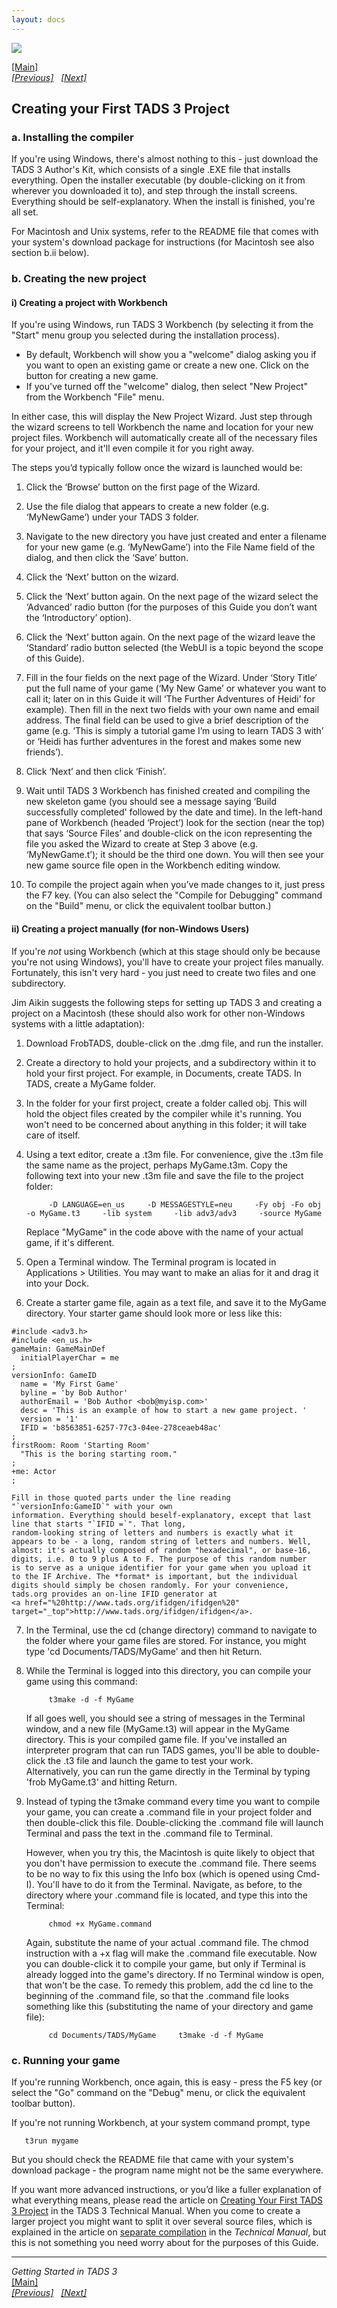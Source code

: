 ```yaml
---
layout: docs
---
```



[<img src="topbar.jpg" data-border="0" />](index.html)





[\[Main\]](index.html)  
*[\[Previous\]](generalintroduction.html)
  [\[Next\]](programmingprolegomena.html)*



## Creating your First TADS 3 Project

### a. Installing the compiler

If you're using Windows, there's almost nothing to this - just download
the TADS 3 Author's Kit, which consists of a single .EXE file that
installs everything. Open the installer executable (by double-clicking
on it from wherever you downloaded it to), and step through the install
screens. Everything should be self-explanatory. When the install is
finished, you're all set.

For Macintosh and Unix systems, refer to the README file that comes with
your system's download package for instructions (for Macintosh see also
section b.ii below).

### b. Creating the new project

#### i) Creating a project with Workbench

If you're using Windows, run TADS 3 Workbench (by selecting it from the
"Start" menu group you selected during the installation process).

- By default, Workbench will show you a "welcome" dialog asking you if
  you want to open an existing game or create a new one. Click on the
  button for creating a new game.
- If you've turned off the "welcome" dialog, then select "New Project"
  from the Workbench "File" menu.

In either case, this will display the New Project Wizard. Just step
through the wizard screens to tell Workbench the name and location for
your new project files. Workbench will automatically create all of the
necessary files for your project, and it'll even compile it for you
right away.

The steps you’d typically follow once the wizard is launched would be:

1.  Click the ‘Browse’ button on the first page of the Wizard.  
      
2.  Use the file dialog that appears to create a new folder (e.g.
    ‘MyNewGame’) under your TADS 3 folder.
3.  Navigate to the new directory you have just created and enter a
    filename for your new game (e.g. ‘MyNewGame’) into the File Name
    field of the dialog, and then click the ‘Save’ button.
4.  Click the ‘Next’ button on the wizard.
5.  Click the ‘Next’ button again. On the next page of the wizard select
    the ‘Advanced’ radio button (for the purposes of this Guide you
    don’t want the ‘Introductory’ option).
6.  Click the ‘Next’ button again. On the next page of the wizard leave
    the ‘Standard’ radio button selected (the WebUI is a topic beyond
    the scope of this Guide).
7.  Fill in the four fields on the next page of the Wizard. Under ‘Story
    Title’ put the full name of your game (‘My New Game’ or whatever you
    want to call it; later on in this Guide it will ‘The Further
    Adventures of Heidi’ for example). Then fill in the next two fields
    with your own name and email address. The final field can be used to
    give a brief description of the game (e.g. ‘This is simply a
    tutorial game I’m using to learn TADS 3 with’ or ‘Heidi has further
    adventures in the forest and makes some new friends’).
8.  Click ‘Next’ and then click ‘Finish’.
9.  Wait until TADS 3 Workbench has finished created and compiling the
    new skeleton game (you should see a message saying ‘Build
    successfully completed' followed by the date and time). In the
    left-hand pane of Workbench (headed ‘Project’) look for the section
    (near the top) that says ‘Source Files’ and double-click on the icon
    representing the file you asked the Wizard to create at Step 3 above
    (e.g. ‘MyNewGame.t’); it should be the third one down. You will then
    see your new game source file open in the Workbench editing window.
10. To compile the project again when you’ve made changes to it, just
    press the F7 key. (You can also select the "Compile for Debugging"
    command on the "Build" menu, or click the equivalent toolbar
    button.)

#### ii) Creating a project manually (for non-Windows Users)

If you're *not* using Workbench (which at this stage should only be
because you're not using Windows), you'll have to create your project
files manually. Fortunately, this isn't very hard - you just need to
create two files and one subdirectory.

Jim Aikin suggests the following steps for setting up TADS 3 and
creating a project on a Macintosh (these should also work for other
non-Windows systems with a little adaptation):

1.  Download FrobTADS, double-click on the .dmg file, and run the
    installer.  
      

2.  Create a directory to hold your projects, and a subdirectory within
    it to hold your first project. For example, in Documents, create
    TADS. In TADS, create a MyGame folder.  
      

3.  In the folder for your first project, create a folder called obj.
    This will hold the object files created by the compiler while it's
    running. You won't need to be concerned about anything in this
    folder; it will take care of itself.  
      

4.  Using a text editor, create a .t3m file. For convenience, give the
    .t3m file the same name as the project, perhaps MyGame.t3m. Copy the
    following text into your new .t3m file and save the file to the
    project folder:

             -D LANGUAGE=en_us     -D MESSAGESTYLE=neu     -Fy obj -Fo obj     -o MyGame.t3     -lib system     -lib adv3/adv3     -source MyGame

    Replace "MyGame" in the code above with the name of your actual
    game, if it's different.  
      

5.  Open a Terminal window. The Terminal program is located in
    Applications \> Utilities. You may want to make an alias for it and
    drag it into your Dock.  
      

6.  Create a starter game file, again as a text file, and save it to the
    MyGame directory. Your starter game should look more or less like
    this:
```
#include <adv3.h>
#include <en_us.h>
gameMain: GameMainDef
  initialPlayerChar = me
;
versionInfo: GameID
  name = 'My First Game'
  byline = 'by Bob Author'
  authorEmail = 'Bob Author <bob@myisp.com>'
  desc = 'This is an example of how to start a new game project. '
  version = '1'
  IFID = 'b8563851-6257-77c3-04ee-278ceaeb48ac'
;
firstRoom: Room 'Starting Room'
  "This is the boring starting room."
;
+me: Actor
;
```
    Fill in those quoted parts under the line reading
    "`versionInfo:GameID`" with your own
    information. Everything should beself-explanatory, except that last
    line that starts "`IFID =`". That long,
    random-looking string of letters and numbers is exactly what it
    appears to be - a long, random string of letters and numbers. Well,
    almost: it's actually composed of random "hexadecimal", or base-16,
    digits, i.e. 0 to 9 plus A to F. The purpose of this random number
    is to serve as a unique identifier for your game when you upload it
    to the IF Archive. The *format* is important, but the individual
    digits should simply be chosen randomly. For your convenience,
    tads.org provides an on-line IFID generator at
    <a href="%20http://www.tads.org/ifidgen/ifidgen%20"
    target="_top">http://www.tads.org/ifidgen/ifidgen</a>.  
      

7.  In the Terminal, use the cd (change directory) command to navigate
    to the folder where your game files are stored. For instance, you
    might type 'cd Documents/TADS/MyGame' and then hit Return.  
      

8.  While the Terminal is logged into this directory, you can compile
    your game using this command:

             t3make -d -f MyGame

    If all goes well, you should see a string of messages in the
    Terminal window, and a new file (MyGame.t3) will appear in the
    MyGame directory. This is your compiled game file. If you've
    installed an interpreter program that can run TADS games, you'll be
    able to double-click the .t3 file and launch the game to test your
    work.  
    Alternatively, you can run the game directly in the Terminal by
    typing 'frob MyGame.t3' and hitting Return.  
      

9.  Instead of typing the t3make command every time you want to compile
    your game, you can create a .command file in your project folder and
    then double-click this file. Double-clicking the .command file will
    launch Terminal and pass the text in the .command file to
    Terminal.  
      
    However, when you try this, the Macintosh is quite likely to object
    that you don't have permission to execute the .command file. There
    seems to be no way to fix this using the Info box (which is opened
    using Cmd-I). You'll have to do it from the Terminal. Navigate, as
    before, to the directory where your .command file is located, and
    type this into the Terminal:

             chmod +x MyGame.command

    Again, substitute the name of your actual .command file. The chmod
    instruction with a +x flag will make the .command file executable.
    Now you can double-click it to compile your game, but only if
    Terminal is already logged into the game's directory. If no Terminal
    window is open, that won't be the case. To remedy this problem, add
    the cd line to the beginning of the .command file, so that the
    .command file looks something like this (substituting the name of
    your directory and game file):

             cd Documents/TADS/MyGame     t3make -d -f MyGame

### c. Running your game

If you're running Workbench, once again, this is easy - press the F5 key
(or select the "Go" command on the "Debug" menu, or click the equivalent
toolbar button).

If you're not running Workbench, at your system command prompt, type

       t3run mygame

But you should check the README file that came with your system's
download package - the program name might not be the same everywhere.

If you want more advanced instructions, or you’d like a fuller
explanation of what everything means, please read the article on
<a href="../techman/t3start.html" target="_top">Creating Your First TADS
3 Project</a> in the TADS 3 Technical Manual. When you come to create a
larger project you might want to split it over several source files,
which is explained in the article on
<a href="../techman/t3inc.html" target="_top">separate compilation</a> in
the *Technical Manual*, but this is not something you need worry about
for the purposes of this Guide.



  

------------------------------------------------------------------------

*Getting Started in TADS 3*  
[\[Main\]](index.html)  
*[\[Previous\]](generalintroduction.html)
  [\[Next\]](programmingprolegomena.html)*
